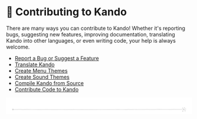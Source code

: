 <!--
SPDX-FileCopyrightText: Simon Schneegans <code@simonschneegans.de>
SPDX-License-Identifier: CC-BY-4.0
-->

# :cherry_blossom: Contributing to Kando

There are many ways you can contribute to Kando! Whether it's reporting bugs, suggesting new features, improving documentation, translating Kando into other languages, or even writing code, your help is always welcome.

- [Report a Bug or Suggest a Feature](https://github.com/kando-menu/kando/issues)
- [Translate Kando](https://kando.menu/translating/)
- [Create Menu Themes](https://kando.menu/create-menu-themes/)
- [Create Sound Themes](https://kando.menu/create-sound-themes/)
- [Compile Kando from Source](https://kando.menu/compile-from-source/)
- [Contribute Code to Kando](https://kando.menu/contribution-guide/)

<p align="center"><img src ="docs/img/hr.svg" /></p>